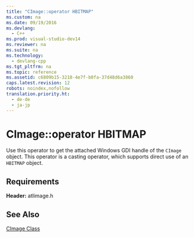 ```yaml
---
title: "CImage::operator HBITMAP"
ms.custom: na
ms.date: 09/19/2016
ms.devlang: 
  - C++
ms.prod: visual-studio-dev14
ms.reviewer: na
ms.suite: na
ms.technology: 
  - devlang-cpp
ms.tgt_pltfrm: na
ms.topic: reference
ms.assetid: c6809b15-3218-4e7f-b0fa-37d48d6a3860
caps.latest.revision: 12
robots: noindex,nofollow
translation.priority.ht: 
  - de-de
  - ja-jp
---
```

# CImage::operator HBITMAP
Use this operator to get the attached Windows GDI handle of the `CImage` object. This operator is a casting operator, which supports direct use of an `HBITMAP` object.  
  
## Requirements  
 **Header:** atlimage.h  
  
## See Also  
 [CImage Class](../vs140/CImage-Class.md)
